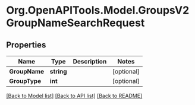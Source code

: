 # Org.OpenAPITools.Model.GroupsV2GroupNameSearchRequest

## Properties

Name | Type | Description | Notes
------------ | ------------- | ------------- | -------------
**GroupName** | **string** |  | [optional] 
**GroupType** | **int** |  | [optional] 

[[Back to Model list]](../README.md#documentation-for-models) [[Back to API list]](../README.md#documentation-for-api-endpoints) [[Back to README]](../README.md)

